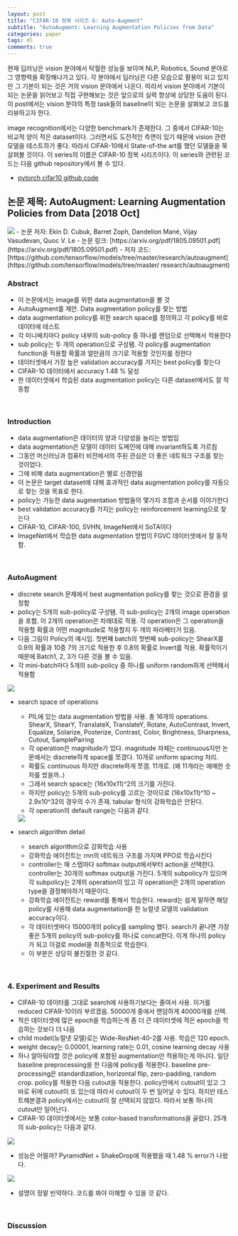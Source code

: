 ```yaml
---
layout: post
title: "CIFAR-10 정복 시리즈 6: Auto-Augment"
subtitle: "AutoAugment: Learning Augmentation Policies from Data"
categories: paper
tags: dl
comments: true
---
```


현재 딥러닝은 vision 분야에서 탁월한 성능을 보이며 NLP, Robotics, Sound 분야로 그 영향력을 확장해나가고 있다. 각 분야에서 딥러닝은 다른 모습으로 활용이 되고 있지만 그 기본이 되는 것은 거의 vision 분야에서 나온다. 따라서 vision 분야에서 기본이 되는 논문을 읽어보고 직접 구현해보는 것은 앞으로의 실력 향상에 상당한 도움이 된다. 이 post에서는 vision 분야의 특정 task들의 baseline이 되는 논문을 살펴보고 코드를 리뷰하고자 한다. 

image recognition에서는 다양한 benchmark가 존재한다. 그 중에서 CIFAR-10는 비교적 양이 적은 dataset이다. 그러면서도 도전적인 측면이 있기 때문에 vision 관련 모델을 테스트하기 좋다. 따라서 CIFAR-10에서 State-of-the art를 했던 모델들을 쭉 살펴볼 것이다. 이 series의 이름은 CIFAR-10 정복 시리즈이다. 이 series와 관련된 코드는 다음 github repository에서 볼 수 있다. 

- [pytorch cifar10 github code](https://github.com/dnddnjs/pytorch-cifar10) 


## 논문 제목: AutoAugment: Learning Augmentation Policies from Data [2018 Oct]

<img src="https://www.dropbox.com/s/akwb88ckyew9vqp/Screenshot%202018-10-31%2015.35.14.png?dl=1">
- 논문 저자: Ekin D. Cubuk, Barret Zoph, Dandelion Mané, Vijay Vasudevan, Quoc V. Le
- 논문 링크: [https://arxiv.org/pdf/1805.09501.pdf](https://arxiv.org/pdf/1805.09501.pdf)
- 저자 코드: [https://github.com/tensorflow/models/tree/master/research/autoaugment](https://github.com/tensorflow/models/tree/master/
research/autoaugment)

<br/>

### Abstract
- 이 논문에서는 image를 위한 data augmentation을 볼 것
- AutoAugment를 제안. Data augmentation policy를 찾는 방법
- data augmentation policy를 위한 search space를 정의하고 각 policy를 바로 데이터에 테스트
- 각 미니배치마다 policy 내부의 sub-policy 중 하나를 랜덤으로 선택해서 적용한다
- sub policy는 두 개의 operation으로 구성됌. 각 policy를 augmentation function을 적용할 확률과 얼만큼의 크기로 적용할 것인지를 정한다
- 데이터셋에서 가장 높은 validation accuracy를 가지는 best policy를 찾는다
- CIFAR-10 데이터에서 accuracy 1.48 % 달성
- 한 데이터셋에서 학습된 data augmentation policy는 다른 dataset에서도 잘 작동함

<br/>

### Introduction
- data augmentation은 데이터의 양과 다양성을 늘리는 방법임
- data augmentation은 모델이 데이터 도메인에 대해 invariant하도록 가르침
- 그동안 머신러닝과 컴퓨터 비전에서의 주된 관심은 더 좋은 네트워크 구조를 찾는 것이었다.
- 그에 비해 data augmentation은 별로 신경안씀
- 이 논문은 target dataset에 대해 효과적인 data augmentation policy를 자동으로 찾는 것을 목표로 한다.
- policy는 가능한 data augmentation 방법들의 몇가지 조합과 순서를 이야기한다
- best validation accuracy를 가지는 policy는 reinforcement learning으로 찾는다
- CIFAR-10, CIFAR-100, SVHN, ImageNet에서 SoTA이다
- ImageNet에서 학습한 data augmentation 방법이 FGVC 데이터셋에서 잘 동작함.

<br/>

### AutoAugment
- discrete search 문제에서 best augmentation policy를 찾는 것으로 환경을 설정함
- policy는 5개의 sub-policy로 구성됌. 각 sub-policy는 2개의 image operation을 포함. 이 2개의 operation은 차례대로 적용. 각 operation은 그 operation을 적용할 확률과 어떤 magnitude로 적용할지 두 개의 파라메터가 있음.
- 다음 그림이 Policy의 예시임. 첫번째 batch의 첫번째 sub-policy는 ShearX를 0.9의 확률과 10중 7의 크기로 적용한 후 0.8의 확률로 Invert를 적용. 확률적이기 때문에 Batch1, 2, 3가 다른 것을 볼 수 있음.
- 각 mini-batch마다 5개의 sub-policy 중 하나를 uniform random하게 선택해서 적용함 
<img src="https://www.dropbox.com/s/t7syz6oqnccf092/Screenshot%202018-10-31%2016.05.37.png?dl=1">

- search space of operations
  - PIL에 있는 data augmentation 방법을 사용. 총 16개의 operations. ShearX, ShearY, TranslateX, TranslateY, Rotate, AutoContrast, Invert, Equalize, Solarize, Posterize, Contrast, Color, Brightness, Sharpness, Cutout, SamplePairing
  - 각 operation은 magnitude가 있다. magnitude 자체는 continuous지만 논문에서는 discrete하게 space를 쪼갰다. 10개로 uniform spacing 처리. 
  - 확률도 continuous 하지만 discrete하게 쪼갬. 11개로. (왜 11개라는 애매한 숫자를 썼을까..)
  - 그래서 search space는 (16x10x11)^2의 크기를 가진다.
  - 하지만 policy는 5개의 sub-policy를 고르는 것이므로 (16x10x11)^10 ~ 2.9x10^32의 경우의 수가 존재. tabular 형식의 강화학습은 안된다.
  - 각 operation의 default range는 다음과 같다.
  <img src="https://www.dropbox.com/s/wrjqn4tco35865x/Screenshot%202018-11-01%2000.23.26.png?dl=1">

- search algorithm detail
  - search algorithm으로 강화학습 사용
  - 강화학습 에이전트는 rnn의 네트워크 구조를 가지며 PPO로 학습시킨다
  - controller는 매 스텝마다 softmax output에서부터 action을 선택한다. controller는 30개의 softmax output을 가진다. 5개의 subpolicy가 있으며 각 subpolicy는 2개의 operation이 있고 각 operation은 2개의 operation type을 결정해야하기 때문이다.
  - 강화학습 에이전트는 reward를 통해서 학습한다. reward는 쉽게 말하면 해당 policy를 사용해 data augmentation을 한 뉴럴넷 모델의 validation accuracy이다. 
  - 각 데이터셋마다 15000개의 policy를 sampling 했다. search가 끝나면 가장 좋은 5개의 policy의 sub-policy를 하나로 concat한다. 이게 하나의 policy가 되고 이걸로 model을 최종적으로 학습한다.
  - 이 부분은 상당히 불친절한 것 같다.

<br/>

### 4. Experiment and Results
- CIFAR-10 데이터를 그대로 search에 사용하기보다는 줄여서 사용. 이거를 reduced CIFAR-10이라 부르겠음. 50000개 중에서 랜덤하게 40000개를 선택.
- 적은 데이터셋에 많은 epoch을 학습하는게 좀 더 큰 데이터셋에 적은 epoch을 학습하는 것보다 더 나음
- child model(뉴럴넷 모델)로는 Wide-ResNet-40-2를 사용. 학습은 120 epoch.
- weight decay는 0.00001, learning rate는 0.01, cosine learning decay 사용
- 하나 알아둬야할 것은 policy에 포함된 augmentation만 적용하는게 아니다. 일단 baseline preprocessing을 한 다음에 policy를 적용한다. baseline pre-processing은 standardization, horizontal flip, zero-padding, random crop. policy를 적용한 다음 cutout을 적용한다. policy안에서 cutout이 있고 그 바로 뒤에 cutout이 또 있는데 따라서 cutout이 두 번 일어날 수 있다. 하지만 테스트해본결과 policy에서는 cutout이 잘 선택되지 않았다. 따라서 보통 하나의 cutout만 일어난다.
- CIFAR-10 데이터셋에서는 보통 color-based transformations을 골랐다. 25개의 sub-policy는 다음과 같다.
<img src="https://www.dropbox.com/s/ye7kgjaguymjboe/Screenshot%202018-11-01%2002.06.13.png?dl=1">

- 성능은 어떨까? PyramidNet + ShakeDrop에 적용했을 때 1.48 % error가 나왔다.
<img src="https://www.dropbox.com/s/o2ayzw67sak5yu1/Screenshot%202018-11-01%2002.09.02.png?dl=1">

- 설명이 정말 빈약하다. 코드를 봐야 이해할 수 있을 것 같다.

<br/>

### Discussion

